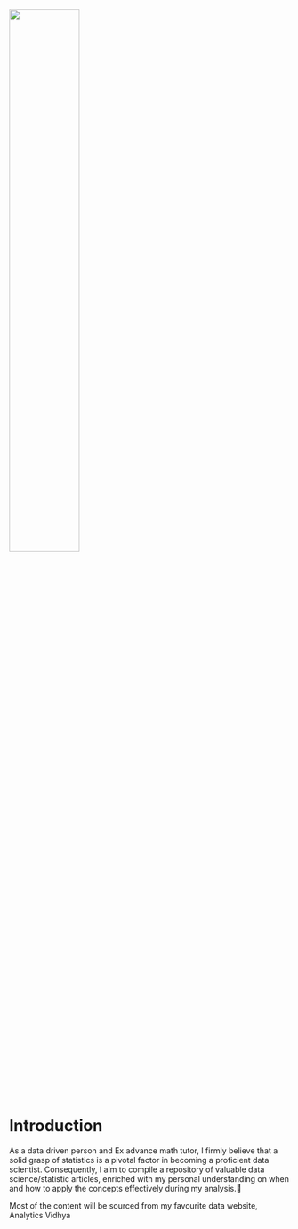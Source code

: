 <img width="50%" src="https://www.google.com/url?sa=i&url=https%3A%2F%2Flogoisus.com%2Fproduct%2Fdata-science-logo%2F&psig=AOvVaw1kcK3RG1V3IFJOpyJG5Srw&ust=1695221994594000&source=images&cd=vfe&opi=89978449&ved=0CBAQjRxqFwoTCOisl5n4toEDFQAAAAAdAAAAABAI">

# Introduction
As a data driven person and Ex advance math tutor, I firmly believe that a solid grasp of statistics is a pivotal factor in becoming a proficient data scientist. Consequently, I aim to compile a repository of valuable data science/statistic articles, enriched with my personal understanding on when and how to apply the concepts effectively during my analysis.👾   

Most of the content will be sourced from my favourite data website, Analytics Vidhya
 
